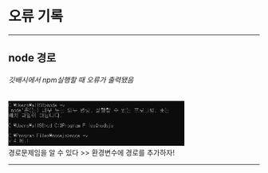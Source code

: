# 오류 기록    
***
## node 경로
###### 깃배시에서 npm실행할 때 오류가 출력됐음

<img src="./img/error_node_path.PNG" width="70%" height="auto" title="error" alt="errorNodePath"></img>    
경로문제임을 알 수 있다 >> 환경변수에 경로를 추가하자!    
***
